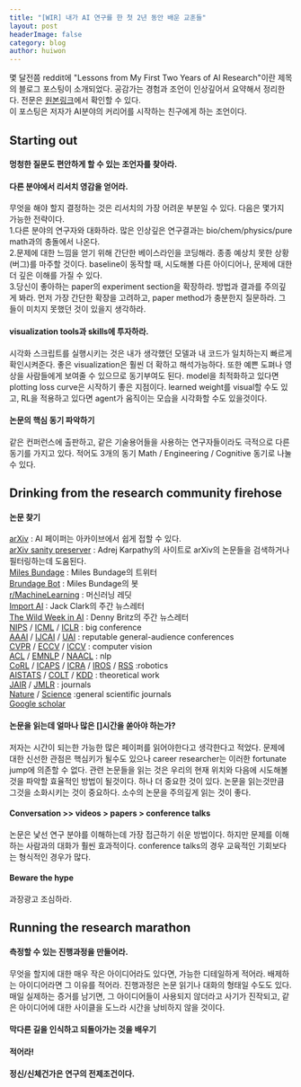 ```yaml
---
title: "[WIR] 내가 AI 연구를 한 첫 2년 동안 배운 교훈들"
layout: post
headerImage: false
category: blog
author: huiwon
---
```


몇 달전쯤 reddit에 "Lessons from My First Two Years of AI Research"이란 제목의 블로그 포스팅이 소개되었다. 공감가는 경험과 조언이 인상깊어서 요약해서 정리한다. 전문은 [원본링크](http://web.mit.edu/tslvr/www/lessons_two_years.html)에서 확인할 수 있다.  
이 포스팅은 저자가 AI분야의 커리어를 시작하는 친구에게 하는 조언이다.

## Starting out
#### 멍청한 질문도 편안하게 할 수 있는 조언자를 찾아라.
#### 다른 분야에서 리서치 영감을 얻어라.
무엇을 해야 할지 결정하는 것은 리서치의 가장 어려운 부분일 수 있다. 다음은 몇가지 가능한 전략이다.  
1.다른 분야의 연구자와 대화하라. 많은 인상깊은 연구결과는 bio/chem/physics/pure math과의 충돌에서 나온다.  
2.문제에 대한 느낌을 얻기 위해 간단한 베이스라인을 코딩해라. 종종 예상치 못한 상황(버그)를 마주할 것이다. baseline이 동작할 때, 시도해볼 다른 아이디어나, 문제에 대한 더 깊은 이해를 가질 수 있다.  
3.당신이 좋아하는 paper의 experiment section을 확장하라. 방법과 결과를 주의깊게 봐라. 먼저 가장 간단한 확장을 고려하고, paper method가 충분한지 질문하라. 그들이 미치지 못했던 것이 있을지 생각하라.
#### visualization tools과 skills에 투자하라.
시각화 스크립트를 실행시키는 것은 내가 생각했던 모델과 내 코드가 일치하는지 빠르게 확인시켜준다. 좋은 visualization은 훨씬 더 확하고 해석가능하다. 또한 예쁜 도펴나 영상을 사람들에게 보여줄 수 있으므로 동기부여도 된다. model을 최적화하고 있다면 plotting loss curve은 시작하기 좋은 지점이다. learned weight를 visual할 수도 있고, RL을 적용하고 있다면 agent가 움직이는 모습을 시각화할 수도 있을것이다.
#### 논문의 핵심 동기 파악하기
같은 컨퍼런스에 출판하고, 같은 기술용어들을 사용하는 연구자들이라도 극적으로 다른 동기를 가지고 있다. 적어도 3개의 동기 Math / Engineering / Cognitive 동기로 나눌 수 있다.

## Drinking from the research community firehose
#### 논문 찾기
[arXiv](https://arxiv.org/) : AI 페이퍼는 아카이브에서 쉽게 접할 수 있다.  
[arXiv sanity preserver](http://arxiv-sanity.com/) : Adrej Karpathy의 사이트로 arXiv의 논문들을 검색하거나 필터링하는데 도움된다.  
[Miles Bundage](https://twitter.com/Miles_Brundage) : Miles Bundage의 트위터  
[Brundage Bot](https://twitter.com/BrundageBot) : Miles Bundage의 봇  
[r/MachineLearning](https://www.reddit.com/r/MachineLearning/) : 머신러닝 레딧  
[Import AI](https://jack-clark.net/) : Jack Clark의 주간 뉴스레터  
[The Wild Week in AI](https://www.getrevue.co/profile/wildml) : Denny Britz의 주간 뉴스레터  
[NIPS](https://nips.cc/) / [ICML](https://icml.cc/) / [ICLR](https://iclr.cc/) : big conference  
[AAAI](https://aaai.org/Conferences/AAAI-18/) / [IJCAI](https://www.ijcai-18.org/) / [UAI](http://auai.org/uai2018/index.php) : reputable general-audience conferences  
[CVPR](http://cvpr2018.thecvf.com/) / [ECCV](https://eccv2018.org/) / [ICCV](http://iccv2017.thecvf.com/) : computer vision  
[ACL](https://acl2018.org/) / [EMNLP](http://emnlp2018.org/) / [NAACL](http://naacl2018.org/) : nlp  
[CoRL](http://www.robot-learning.org/) / [ICAPS](http://icaps18.icaps-conference.org/) / [ICRA](http://www.icra2017.org/) / [IROS](https://www.iros2018.org/) / [RSS](http://www.roboticsconference.org/) :robotics  
[AISTATS](https://www.aistats.org/) / [COLT](http://www.learningtheory.org/colt2018/) / [KDD](http://www.kdd.org/kdd2018/) : theoretical work  
[JAIR](https://jair.org/index.php/jair) / [JMLR](http://jmlr.org/) : journals  
[Nature](https://www.nature.com/) / [Science](http://www.sciencemag.org/) :general scientific journals  
[Google scholar](https://scholar.google.co.kr/)  

#### 논문을 읽는데 얼마나 많은 []시간을 쏟아야 하는가?
저자는 시간이 되는한 가능한 많은 페이퍼를 읽어야한다고 생각한다고 적었다. 문제에 대한 신선한 관점은 핵심키가 될수도 있으나 career researcher는 이러한 fortunate jump에 의존할 수 없다. 관련 논문들을 읽는 것은 우리의 현재 위치와 다음에 시도해볼 것을 파악할 효율적인 방법이 될것이다. 하나 더 중요한 것이 있다. 논문을 읽는것만큼 그것을 소화시키는 것이 중요하다. 소수의 논문을 주의깊게 읽는 것이 좋다.

#### Conversation >> videos > papers > conference talks
논문은 낯선 연구 분야를 이해하는데 가장 접근하기 쉬운 방법이다. 하지만 문제를 이해하는 사람과의 대화가 훨씬 효과적이다. conference talks의 경우 교육적인 기회보다는 형식적인 경우가 많다.

#### Beware the hype
과장광고 조심하라.

## Running the research marathon
#### 측정할 수 있는 진행과정을 만들어라.
무엇을 할지에 대한 매우 작은 아이디어라도 있다면, 가능한 디테일하게 적어라. 배제하는 아이디어라면 그 이유를 적어라. 진행과정은 논문 읽기나 대화의 형태일 수도도 있다. 매일 실제하는 증거를 남기면, 그 아이디어들이 사용되지 않더라고 사기가 진작되고, 같은 아이디어에 대한 사이클을 도느라 시간을 낭비하지 않을 것이다.

#### 막다른 길을 인식하고 되돌아가는 것을 배우기

#### 적어라!

#### 정신/신체건가은 연구의 전제조건이다.
